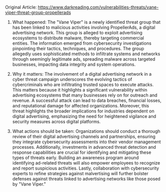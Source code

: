 Original Article: https://www.darkreading.com/vulnerabilities-threats/vane-viper-threat-group-propellerads

1) What happened: The "Vane Viper" is a newly identified threat group that has been linked to malicious activities involving PropellerAds, a digital advertising network. This group is alleged to exploit advertising ecosystems to distribute malware, thereby targeting commercial entities. The information emerged from cybersecurity investigations pinpointing their tactics, techniques, and procedures. The group allegedly uses sophisticated methods to infiltrate systems and networks through seemingly legitimate ads, spreading malware across targeted businesses, impacting data integrity and system operations.

2) Why it matters: The involvement of a digital advertising network in a cyber threat campaign underscores the evolving tactics of cybercriminals who are infiltrating trusted spaces to execute attacks. This matters because it highlights a significant vulnerability within advertising ecosystems that many businesses rely on for outreach and revenue. A successful attack can lead to data breaches, financial losses, and reputational damage for affected organizations. Moreover, this threat highlights the broader implications for industries dependent on digital advertising, emphasizing the need for heightened vigilance and security measures across digital platforms.

3) What actions should be taken: Organizations should conduct a thorough review of their digital advertising channels and partnerships, ensuring they integrate cybersecurity assessments into their vendor management processes. Additionally, investments in advanced threat detection and response capabilities are crucial for identifying and mitigating these types of threats early. Building an awareness program around identifying ad-related threats will also empower employees to recognize and report suspicious activities. Lastly, collaboration with cybersecurity experts to refine strategies against malvertising will further bolster defenses against threats linked to advertising networks like those posed by "Vane Viper."